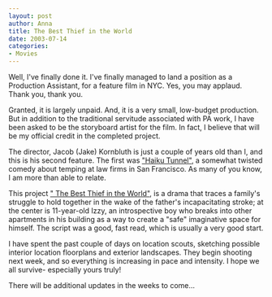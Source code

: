 ```yaml
--- 
layout: post
author: Anna
title: The Best Thief in the World
date: 2003-07-14
categories: 
- Movies
---
```


Well, I've finally done it. I've finally managed to land a position as a Production Assistant, for a feature film in NYC. Yes, you may applaud. Thank you, thank you.

Granted, it is largely unpaid. And, it is a very small, low-budget production. But in addition to the traditional servitude associated with PA work, I have been asked to be the storyboard artist for the film. In fact, I believe that will be my official credit in the completed project. 

The director, Jacob (Jake) Kornbluth is just a couple of years old than I, and this is his second feature. The first was <a href="http://www.haikutunnel.com/">"Haiku Tunnel"</a>, a somewhat twisted comedy about temping at law firms in San Francisco. As many of you know, I am more than able to relate.

This project <a href="http://www.sundancechannel.com/scenes/index.php?ixContent=4063">" The Best Thief in the World"</a>, is a drama that traces a family's struggle to hold together in the wake of the father's incapacitating stroke; at the center is 11-year-old Izzy, an introspective boy who breaks into other apartments in his building as a way to create a "safe" imaginative space for himself. The script was a good, fast read, which is usually a very good start.

I have spent the past couple of days on location scouts, sketching possible interior location floorplans and exterior landscapes. They begin shooting next week, and so everything is increasing in pace and intensity. I hope we all survive- especially yours truly!

There will be additional updates in the weeks to come...